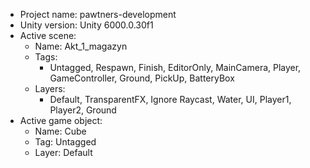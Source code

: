 <!-- UNITY CODE ASSIST INSTRUCTIONS START -->
- Project name: pawtners-development
- Unity version: Unity 6000.0.30f1
- Active scene:
  - Name: Akt_1_magazyn
  - Tags:
    - Untagged, Respawn, Finish, EditorOnly, MainCamera, Player, GameController, Ground, PickUp, BatteryBox
  - Layers:
    - Default, TransparentFX, Ignore Raycast, Water, UI, Player1, Player2, Ground
- Active game object:
  - Name: Cube
  - Tag: Untagged
  - Layer: Default
<!-- UNITY CODE ASSIST INSTRUCTIONS END -->
